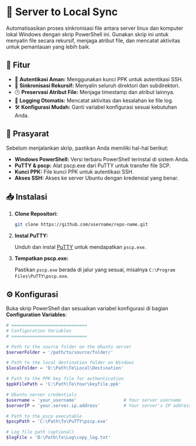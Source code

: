 # 📁 Server to Local Sync

Automatisasikan proses sinkronisasi file antara server  linux dan komputer lokal Windows dengan skrip PowerShell ini. Gunakan skrip ini untuk menyalin file secara rekursif, menjaga atribut file, dan mencatat aktivitas untuk pemantauan yang lebih baik.

## 🚀 Fitur

- 🔐 **Autentikasi Aman:** Menggunakan kunci PPK untuk autentikasi SSH.
- 🔄 **Sinkronisasi Rekursif:** Menyalin seluruh direktori dan subdirektori.
- 🕒 **Preservasi Atribut File:** Menjaga timestamp dan atribut lainnya.
- 📜 **Logging Otomatis:** Mencatat aktivitas dan kesalahan ke file log.
- 🛠️ **Konfigurasi Mudah:** Ganti variabel konfigurasi sesuai kebutuhan Anda.

## 📝 Prasyarat

Sebelum menjalankan skrip, pastikan Anda memiliki hal-hal berikut:

- **Windows PowerShell:** Versi terbaru PowerShell terinstal di sistem Anda.
- **PuTTY & pscp:** Alat pscp.exe dari PuTTY untuk transfer file SCP.
- **Kunci PPK:** File kunci PPK untuk autentikasi SSH.
- **Akses SSH:** Akses ke server Ubuntu dengan kredensial yang benar.

## 📥 Instalasi

1. **Clone Repositori:**

    ```bash
    git clone https://github.com/username/repo-name.git
    ```

2. **Instal PuTTY:**

    Unduh dan instal [PuTTY](https://www.putty.org/) untuk mendapatkan `pscp.exe`.

3. **Tempatkan pscp.exe:**

    Pastikan `pscp.exe` berada di jalur yang sesuai, misalnya `C:\Program Files\PuTTY\pscp.exe`.

## ⚙️ Konfigurasi

Buka skrip PowerShell dan sesuaikan variabel konfigurasi di bagian **Configuration Variables**:

```powershell
# =============================
# Configuration Variables
# =============================

# Path to the source folder on the Ubuntu server
$serverFolder = '/path/to/source/folder/'

# Path to the local destination folder on Windows
$localFolder = 'D:\Path\To\Local\Destination'

# Path to the PPK key file for authentication
$ppkFilePath = 'C:\Path\To\Your\keyfile.ppk'

# Ubuntu server credentials
$username = 'your_username'                  # Your server username
$serverIP = 'your.server.ip.address'         # Your server's IP address

# Path to the pscp executable
$pscpPath = 'C:\Path\To\PuTTY\pscp.exe'

# Log file path (optional)
$logFile = 'D:\Path\To\Log\copy_log.txt'
